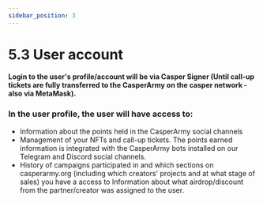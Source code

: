 ```yaml
---
sidebar_position: 3
---
```


# 5.3 User account

#### Login to the user's profile/account will be via Casper Signer (Until call-up tickets are fully transferred to the CasperArmy on the casper network - also via MetaMask).

### In the user profile, the user will have access to:
- Information about the points held in the CasperArmy social channels
- Management of your NFTs and call-up tickets. The points earned information is integrated with the CasperArmy bots installed on our Telegram and Discord social channels.
- History of campaigns participated in and which sections on casperarmy.org (including which creators' projects and at what stage of sales) you have a access to 
Information about what airdrop/discount from the partner/creator was assigned to the user.
